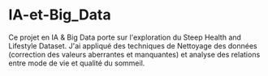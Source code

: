 # IA-et-Big_Data
Ce projet en IA &amp; Big Data porte sur l'exploration du Steep Health and Lifestyle Dataset. J'ai appliqué des techniques de Nettoyage des données (correction des valeurs aberrantes et manquantes) et analyse des relations entre mode de vie et qualité du sommeil.
